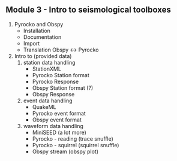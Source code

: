 ## Module 3 - Intro to seismological toolboxes

1. Pyrocko and Obspy
    * Installation
    * Documentation
    * Import
    * Translation Obspy <-> Pyrocko
2. Intro to (provided data)
    1. station data handling
        * StationXML
        * Pyrocko Station format
        * Pyrocko Response
        * Obspy Station format (?)
        * Obspy Response
    2. event data handling
        * QuakeML
        * Pyrocko event format
        * Obspy event format
    3. waveform data handling
        * MiniSEED (a lot more)
        * Pyrocko - reading (trace snuffle)
        * Pyrocko - squirrel (squirrel snuffle)
        * Obspy stream (obspy plot)
